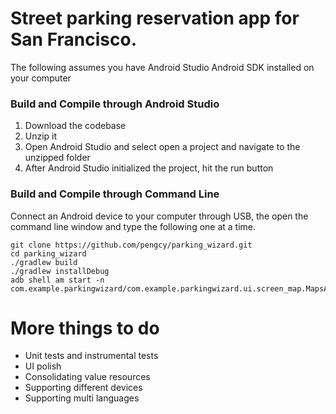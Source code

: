 # Street parking reservation app for San Francisco.

The following assumes you have Android Studio Android SDK installed on your computer 
### Build and Compile through Android Studio
1. Download the codebase
2. Unzip it
3. Open Android Studio and select open a project and navigate to the unzipped folder
4. After Android Studio initialized the project, hit the run button

### Build and Compile through Command Line
Connect an Android device to your computer through USB, the open the command line window and type the following one at a time.
```
git clone https://github.com/pengcy/parking_wizard.git
cd parking_wizard
./gradlew build
./gradlew installDebug
adb shell am start -n com.example.parkingwizard/com.example.parkingwizard.ui.screen_map.MapsActivity
```

# More things to do
* Unit tests and instrumental tests
* UI polish
* Consolidating value resources
* Supporting different devices
* Supporting multi languages



